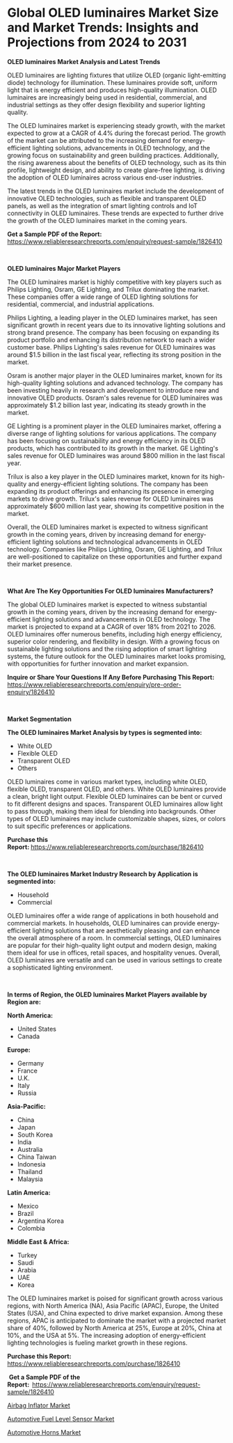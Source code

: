 <p><h1>Global OLED luminaires Market Size and Market Trends: Insights and Projections from 2024 to 2031</h1></p><p><strong>OLED luminaires Market Analysis and Latest Trends</strong></p>
<p><p>OLED luminaires are lighting fixtures that utilize OLED (organic light-emitting diode) technology for illumination. These luminaires provide soft, uniform light that is energy efficient and produces high-quality illumination. OLED luminaires are increasingly being used in residential, commercial, and industrial settings as they offer design flexibility and superior lighting quality.</p><p>The OLED luminaires market is experiencing steady growth, with the market expected to grow at a CAGR of 4.4% during the forecast period. The growth of the market can be attributed to the increasing demand for energy-efficient lighting solutions, advancements in OLED technology, and the growing focus on sustainability and green building practices. Additionally, the rising awareness about the benefits of OLED technology, such as its thin profile, lightweight design, and ability to create glare-free lighting, is driving the adoption of OLED luminaires across various end-user industries.</p><p>The latest trends in the OLED luminaires market include the development of innovative OLED technologies, such as flexible and transparent OLED panels, as well as the integration of smart lighting controls and IoT connectivity in OLED luminaires. These trends are expected to further drive the growth of the OLED luminaires market in the coming years.</p></p>
<p><strong>Get a Sample PDF of the Report:&nbsp;</strong> <a href="https://www.reliableresearchreports.com/enquiry/request-sample/1826410">https://www.reliableresearchreports.com/enquiry/request-sample/1826410</a></p>
<p>&nbsp;</p>
<p><strong>OLED luminaires Major Market Players</strong></p>
<p><p>The OLED luminaires market is highly competitive with key players such as Philips Lighting, Osram, GE Lighting, and Trilux dominating the market. These companies offer a wide range of OLED lighting solutions for residential, commercial, and industrial applications.</p><p>Philips Lighting, a leading player in the OLED luminaires market, has seen significant growth in recent years due to its innovative lighting solutions and strong brand presence. The company has been focusing on expanding its product portfolio and enhancing its distribution network to reach a wider customer base. Philips Lighting's sales revenue for OLED luminaires was around $1.5 billion in the last fiscal year, reflecting its strong position in the market.</p><p>Osram is another major player in the OLED luminaires market, known for its high-quality lighting solutions and advanced technology. The company has been investing heavily in research and development to introduce new and innovative OLED products. Osram's sales revenue for OLED luminaires was approximately $1.2 billion last year, indicating its steady growth in the market.</p><p>GE Lighting is a prominent player in the OLED luminaires market, offering a diverse range of lighting solutions for various applications. The company has been focusing on sustainability and energy efficiency in its OLED products, which has contributed to its growth in the market. GE Lighting's sales revenue for OLED luminaires was around $800 million in the last fiscal year.</p><p>Trilux is also a key player in the OLED luminaires market, known for its high-quality and energy-efficient lighting solutions. The company has been expanding its product offerings and enhancing its presence in emerging markets to drive growth. Trilux's sales revenue for OLED luminaires was approximately $600 million last year, showing its competitive position in the market.</p><p>Overall, the OLED luminaires market is expected to witness significant growth in the coming years, driven by increasing demand for energy-efficient lighting solutions and technological advancements in OLED technology. Companies like Philips Lighting, Osram, GE Lighting, and Trilux are well-positioned to capitalize on these opportunities and further expand their market presence.</p></p>
<p>&nbsp;</p>
<p><strong>What Are The Key Opportunities For OLED luminaires Manufacturers?</strong></p>
<p><p>The global OLED luminaires market is expected to witness substantial growth in the coming years, driven by the increasing demand for energy-efficient lighting solutions and advancements in OLED technology. The market is projected to expand at a CAGR of over 18% from 2021 to 2026. OLED luminaires offer numerous benefits, including high energy efficiency, superior color rendering, and flexibility in design. With a growing focus on sustainable lighting solutions and the rising adoption of smart lighting systems, the future outlook for the OLED luminaires market looks promising, with opportunities for further innovation and market expansion.</p></p>
<p><strong>Inquire or Share Your Questions If Any Before Purchasing This Report:</strong> <a href="https://www.reliableresearchreports.com/enquiry/pre-order-enquiry/1826410">https://www.reliableresearchreports.com/enquiry/pre-order-enquiry/1826410</a></p>
<p>&nbsp;</p>
<p><strong>Market Segmentation</strong></p>
<p><strong>The OLED luminaires Market Analysis by types is segmented into:</strong></p>
<p><ul><li>White OLED</li><li>Flexible OLED</li><li>Transparent OLED</li><li>Others</li></ul></p>
<p><p>OLED luminaires come in various market types, including white OLED, flexible OLED, transparent OLED, and others. White OLED luminaires provide a clean, bright light output. Flexible OLED luminaires can be bent or curved to fit different designs and spaces. Transparent OLED luminaires allow light to pass through, making them ideal for blending into backgrounds. Other types of OLED luminaires may include customizable shapes, sizes, or colors to suit specific preferences or applications.</p></p>
<p><strong>Purchase this Report:&nbsp;</strong><a href="https://www.reliableresearchreports.com/purchase/1826410">https://www.reliableresearchreports.com/purchase/1826410</a></p>
<p>&nbsp;</p>
<p><strong>The OLED luminaires Market Industry Research by Application is segmented into:</strong></p>
<p><ul><li>Household</li><li>Commercial</li></ul></p>
<p><p>OLED luminaires offer a wide range of applications in both household and commercial markets. In households, OLED luminaires can provide energy-efficient lighting solutions that are aesthetically pleasing and can enhance the overall atmosphere of a room. In commercial settings, OLED luminaires are popular for their high-quality light output and modern design, making them ideal for use in offices, retail spaces, and hospitality venues. Overall, OLED luminaires are versatile and can be used in various settings to create a sophisticated lighting environment.</p></p>
<p>&nbsp;</p>
<p><strong>In terms of Region, the OLED luminaires Market Players available by Region are:</strong></p>
<p>
    <p> <strong> North America: </strong>
        <ul>
            <li>United States</li>
            <li>Canada</li>
        </ul>
        </p> 
    <p> <strong> Europe: </strong>
        <ul>
            <li>Germany</li>
            <li>France</li>
            <li>U.K.</li>
            <li>Italy</li>
            <li>Russia</li>
        </ul>
        </p> 
    <p> <strong> Asia-Pacific: </strong>
        <ul>
            <li>China</li>
            <li>Japan</li>
            <li>South Korea</li>
            <li>India</li>
            <li>Australia</li>
            <li>China Taiwan</li>
            <li>Indonesia</li>
            <li>Thailand</li>
            <li>Malaysia</li>
        </ul>
        </p> 
    <p> <strong> Latin America: </strong>
        <ul>
            <li>Mexico</li>
            <li>Brazil</li>
            <li>Argentina Korea</li>
            <li>Colombia</li>
        </ul>
        </p> 
    <p> <strong> Middle East & Africa: </strong>
        <ul>
            <li>Turkey</li>
            <li>Saudi</li>
            <li>Arabia</li>
            <li>UAE</li>
            <li>Korea</li>
        </ul>
    </p>
    </p>
<p><p>The OLED luminaires market is poised for significant growth across various regions, with North America (NA), Asia Pacific (APAC), Europe, the United States (USA), and China expected to drive market expansion. Among these regions, APAC is anticipated to dominate the market with a projected market share of 40%, followed by North America at 25%, Europe at 20%, China at 10%, and the USA at 5%. The increasing adoption of energy-efficient lighting technologies is fueling market growth in these regions.</p></p>
<p><strong>Purchase this Report: </strong><a href="https://www.reliableresearchreports.com/purchase/1826410">https://www.reliableresearchreports.com/purchase/1826410</a></p>
<p>&nbsp;<strong>Get a Sample PDF of the Report:&nbsp;&nbsp;</strong><a href="https://www.reliableresearchreports.com/enquiry/request-sample/1826410">https://www.reliableresearchreports.com/enquiry/request-sample/1826410</a></p>
<p><strong></strong></p>
<p><p><a href="https://florentine-yuzu-f42.notion.site/Airbag-Inflator-Market-Size-Growth-and-Forecast-from-2024-2031-4eae0eec6f04474fb58c3995cbd4b0e2">Airbag Inflator Market</a></p><p><a href="https://fuschia-pecorino-a6d.notion.site/Automotive-Fuel-Level-Sensor-Market-Analysis-and-Market-Size-Global-Industry-Overview-Market-Segme-686b0ac3ab224916a3710f574e71ccc3">Automotive Fuel Level Sensor Market</a></p><p><a href="https://changeable-paste-463.notion.site/Automotive-Horns-Market-Offers-Provide-Insightful-Data-for-the-Time-Period-from-2024-to-2031-and-als-307fa6a3842449e0afeab8f6b8ff0d7c">Automotive Horns Market</a></p></p>